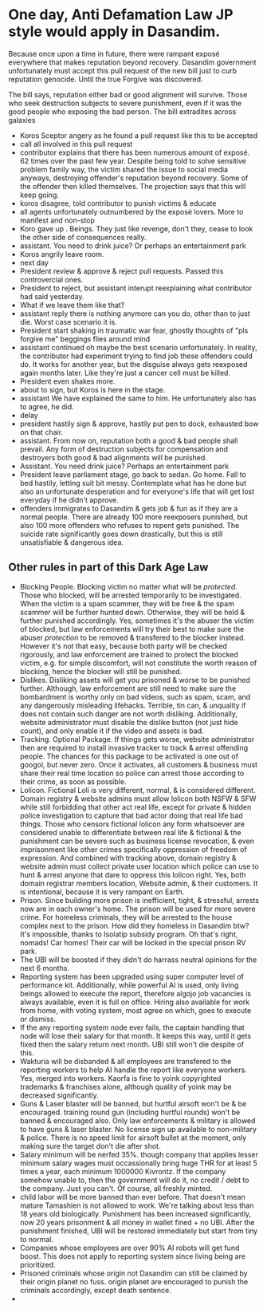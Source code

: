 # One day, Anti Defamation Law JP style would apply in Dasandim.

Because once upon a time in future, there were rampant exposé everywhere that makes reputation beyond recovery. Dasandim government unfortunately must accept this pull request of the new bill just to curb reputation genocide. Until the true Forgive was discovered.

The bill says, reputation either bad or good alignment will survive. Those who seek destruction subjects to severe punishment, even if it was the good people who exposing the bad person. The bill extradites across galaxies

- Koros Sceptor angery as he found a pull request like this to be accepted
- call all involved in this pull request
- contributor explains that there has been numerous amount of exposé. 62 times over the past few year. Despite being told to solve sensitive problem family way, the victim shared the issue to social media anyways, destroying offender's reputation beyond recovery. Some of the offender then killed themselves. The projection says that this will keep going.
- koros disagree, told contributor to punish victims & educate
- all agents unfortunately outnumbered by the exposé lovers. More to manifest and non-stop
- Koro gave up . Beings. They just like revenge, don't they, cease to look the other side of consequences really.
- assistant. You need to drink juice? Or perhaps an entertainment park
- Koros angrily leave room.
- next day
- President review & approve & reject pull requests. Passed this controvercial ones.
- President to reject, but assistant interupt reexplaining what contributor had said yesterday.
- What if we leave them like that?
- assistant reply there is nothing anymore can you do, other than to just die. Worst case scenario it is.
- President start shaking in traumatic war fear, ghostly thoughts of "pls forgive me" beggings flies around mind
- assistant continued oh maybe the best scenario unfortunately. In reality, the contributor had experiment trying to find job these offenders could do. It works for another year, but the disguise always gets reexposed again months later. Like they're just a cancer cell must be killed.
- President even shakes more. 
- about to sign, but Koros is here in the stage.
- assistant We have explained the same to him. He unfortunately also has to agree, he did.
- delay
- president hastily sign & approve, hastily put pen to dock, exhausted bow on that chair.
- assistant. From now on, reputation both a good & bad people shall prevail. Any form of destruction subjects for compensation and destroyers both good & bad alignments will be punished.
- Assistant. You need drink juice? Perhaps an entertainment park
- President leave parliament stage, go back to sedan. Go home. Fall to bed hastily, letting suit bit messy. Contemplate what has he done but also an unfortunate desperation and for everyone's life that will get lost everyday if he didn't approve.
- offenders immigrates to Dasandim & gets job & fun as if they are a normal people. There are already 100 more reexposers punished, but also 100 more offenders who refuses to repent gets punished. The suicide rate significantly goes down drastically, but this is still unsatisfiable & dangerous idea.

## Other rules in part of this Dark Age Law

- Blocking People. Blocking victim no matter what will be *protected*. Those who blocked, will be arrested temporarily to be investigated. When the victim is a spam scammer, they will be free & the spam scammer will be further hunted down. Otherwise, they will be held & further punished accordingly. Yes, sometimes it's the abuser the victim of blocked, but law enforcements will try their best to make sure the abuser *protection* to be removed & transfered to the blocker instead. However it's not that easy, because both party will be checked rigorously, and law enforcement are trained to protect the blocked victim, e.g. for simple discomfort, will not constitute the worth reason of blocking, hence the blocker will still be punished.
- Dislikes. Disliking assets will get you prisoned & worse to be punished further. Although, law enforcement are still need to make sure the bombardment is worthy only on bad videos, such as spam, scam, and any dangerously misleading lifehacks. Terrible, tin can, & unquality if does not contain such danger are not worth disliking. Additionally, website administrator must disable the dislike button (not just hide count), and only enable it if the video and assets is bad.
- Tracking. Optional Package. If things gets worse, website administrator then are required to install invasive tracker to track & arrest offending people. The chances for this package to be activated is one out of googol, but never zero. Once it activates, all customers & business must share their real time location so police can arrest those according to their crime, as soon as possible.
- Lolicon. Fictional Loli is very different, normal, & is considered different. Domain registry & website admins must allow lolicon both NSFW & SFW while still forbidding that other act real life, except for private & hidden police investigation to capture that bad actor doing that real life bad things. Those who censors fictional lolicon any form whatsoever are considered unable to differentiate between real life & fictional & the punishment can be severe such as business license revocation, & even imprisonment like other crimes specifically oppression of freedom of expression. And combined with tracking above, domain registry & website admin must collect private user location which police can use to hunt & arrest anyone that dare to oppress this lolicon right. Yes, both domain registrar members location, Website admin, & their customers. It is intentional, because it is very rampant on Earth.
- Prison. Since building more prison is inefficient, tight, & stressful, arrests now are in each owner's home. The prison will be used for more severe crime. For homeless criminals, they will be arrested to the house complex next to the prison. How did they homeless in Dasandim btw? It's impossible, thanks to Isolatip subsidy program. Oh that's right, nomads! Car homes! Their car will be locked in the special prison RV park.
- The UBI will be boosted if they didn't do harrass neutral opinions for the next 6 months.
- Reporting system has been upgraded using super computer level of performance kit. Additionally, while powerful AI is used, only living beings allowed to execute the report, therefore algojo job vacancies is always available, even it is full on office. Hiring also available for work from home, with voting system, most agree on which, goes to execute or dismiss.
- If the any reporting system node ever fails, the captain handling that node will lose their salary for that month. It keeps this way, until it gets fixed then the salary return next month. UBI still won't die despite of this.
- Wakturia will be disbanded & all employees are transfered to the reporting workers to help AI handle the report like everyone workers. Yes, merged into workers. Kaorfa is fine to yoink copyrighted trademarks & franchises alone, although quality of yoink may be decreased significantly.
- Guns & Laser blaster will be banned, but hurtful airsoft won't be & be encouraged. training round gun (including hurtful rounds) won't be banned & encouraged also. Only law enforcements & military is allowed to have guns & laser blaster. No license sign up available to non-military & police. There is no speed limit for airsoft bullet at the moment, only making sure the target don't die after shot.
- Salary minimum will be nerfed 35%. though company that applies lesser minimum salary wages must occassionally bring huge THR for at least 5 times a year, each minimum 1000000 Kivrontz. If the company somehow unable to, then the government will do it, no credit / debt to the company. Just you can't. Of course, all freshly minted.
- child labor will be more banned than ever before. That doesn't mean mature Tamashien is not allowed to work. We're talking about less than 18 years old biologically. Punishment has been increased significantly, now 20 years prisonment & all money in wallet fined + no UBI. After the punishment finished, UBI will be restored immediately but start from tiny to normal.
- Companies whose employees are over 90% AI robots will get fund boost. This does not apply to reporting system since living being are prioritized.
- Prisoned criminals whose origin not Dasandim can still be claimed by their origin planet no fuss. origin planet are encouraged to punish the criminals accordingly, except death sentence.
- 